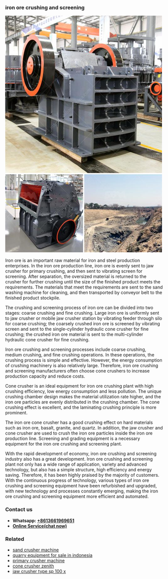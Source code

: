 <h3>iron ore crushing and screening</h3><img src='1706753762.jpg' alt=''><p>Iron ore is an important raw material for iron and steel production enterprises. In the iron ore production line, iron ore is evenly sent to jaw crusher for primary crushing, and then sent to vibrating screen for screening. After separation, the oversized material is returned to the crusher for further crushing until the size of the finished product meets the requirements. The materials that meet the requirements are sent to the sand washing machine for cleaning, and then transported by conveyor belt to the finished product stockpile.</p><p>The crushing and screening process of iron ore can be divided into two stages: coarse crushing and fine crushing. Large iron ore is uniformly sent to jaw crusher or mobile jaw crusher station by vibrating feeder through silo for coarse crushing; the coarsely crushed iron ore is screened by vibrating screen and sent to the single-cylinder hydraulic cone crusher for fine crushing; the crushed iron ore material is sent to the multi-cylinder hydraulic cone crusher for fine crushing.</p><p>Iron ore crushing and screening processes include coarse crushing, medium crushing, and fine crushing operations. In these operations, the crushing process is simple and effective. However, the energy consumption of crushing machinery is also relatively large. Therefore, iron ore crushing and screening manufacturers often choose cone crushers to increase production capacity and reduce costs.</p><p>Cone crusher is an ideal equipment for iron ore crushing plant with high crushing efficiency, low energy consumption and less pollution. The unique crushing chamber design makes the material utilization rate higher, and the iron ore particles are evenly distributed in the crushing chamber. The cone crushing effect is excellent, and the laminating crushing principle is more prominent.</p><p>The iron ore cone crusher has a good crushing effect on hard materials such as iron ore, basalt, granite, and quartz. In addition, the jaw crusher and cone crusher are used to crush the iron ore particles inside the iron ore production line. Screening and grading equipment is a necessary equipment for the iron ore crushing and screening plant.</p><p>With the rapid development of economy, iron ore crushing and screening industry also has a great development. Iron ore crushing and screening plant not only has a wide range of application, variety and advanced technology, but also has a simple structure, high efficiency and energy saving. Therefore, it has been highly praised by the majority of customers. With the continuous progress of technology, various types of iron ore crushing and screening equipment have been refurbished and upgraded, with new technology and processes constantly emerging, making the iron ore crushing and screening equipment more efficient and automated.</p><h3>Contact us</h3><ul><li><strong>Whatsapp:&nbsp;<a href="https://wa.me/8613661969651">+8613661969651</a></strong></li><li><a href="https://swt.shibang-china.com/?git&amp;zhl&amp;iron ore crushing and screening"><strong>Online Service(chat now)</strong></a></li></ul><h3>Related</h3><ul><li><a href='sand crusher machine.md'>sand crusher machine</a></li><li><a href='quarry equipment for sale in indonesia.md'>quarry equipment for sale in indonesia</a></li><li><a href='primary crusher machine.md'>primary crusher machine</a></li><li><a href='cone crusher zenith.md'>cone crusher zenith</a></li><li><a href='jaw crusher type sp 100 x.md'>jaw crusher type sp 100 x</a></li></ul>